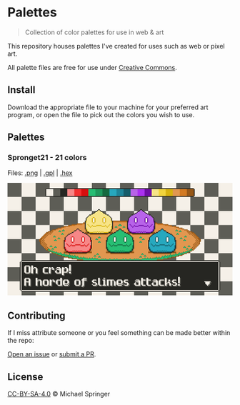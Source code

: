 # Palettes

> Collection of color palettes for use in web & art

This repository houses palettes I've created for uses such as web or pixel art.

All palette files are free for use under [Creative Commons](LICENSE).

## Install

Download the appropriate file to your machine for your preferred art program, or open the file to pick out the colors you wish to use.

## Palettes

### Spronget21 - 21 colors

Files: [.png](spronget21/sponget21.png) | [.gpl](spronget21/spronget21.gpl) | [.hex](spronget21/spronget21.hex)

![Spronget21 Sample](https://raw.githubusercontent.com/sprngr/images/master/palettes/spronget21.png)

## Contributing

If I miss attribute someone or you feel something can be made better within the repo:

[Open an issue](https://github.com/sprngr/palettes/issues?q=is%3Aissue+is%3Aopen+sort%3Aupdated-desc) or [submit a PR](https://github.com/sprngr/palettes/pulls?q=is%3Apr+is%3Aopen+sort%3Aupdated-desc).

## License

[CC-BY-SA-4.0](LICENSE) © Michael Springer
